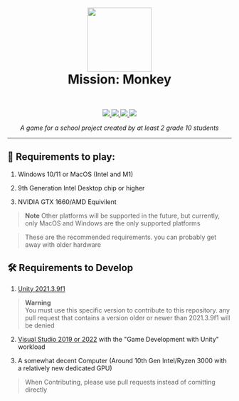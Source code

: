<h1 align="center">
<sub>
<img src="https://cdn.discordapp.com/attachments/888136140564095007/1091974996965982279/Ek9VjzB.png?raw=true" height=144>
</sub>
<br>
Mission: Monkey
</h1>
<br>
<p align="center">
  <a href="https://learn.microsoft.com/en-us/dotnet/csharp">
    <img src="https://img.shields.io/badge/c%23-%23239120.svg?style=for-the-badge&logo=c-sharp&logoColor=white">
  </a>
  <a href="https://unity.com">
    <img src="https://img.shields.io/badge/unity-%23000000.svg?style=for-the-badge&logo=unity&logoColor=white">
  </a>
  <a href="https://windows.com">
    <img src="https://img.shields.io/badge/Windows-0078D6?style=for-the-badge&logo=windows&logoColor=white">
  </a>
   <a href="https://www.apple.com/macos/ventura/">
     <img src="https://img.shields.io/badge/mac%20os-000000?style=for-the-badge&logo=apple&logoColor=white">
  </a>
</p>
<p align="center"><i>A game for a school project created by at least 2 grade 10 students</i></p>
<hr>

## 🚀 Requirements to play:
1. Windows 10/11 or MacOS (Intel and M1)

2. 9th Generation Intel Desktop chip or higher
3. NVIDIA GTX 1660/AMD Equivilent
> **Note**
> Other platforms will be supported in the future, but currently, only MacOS and Windows are the only supported platforms

> These are the recommended requirements. you can probably get away with older hardware

## 🛠️ Requirements to Develop

1. [Unity 2021.3.9f1](https://unity.com/releases/editor/archive#download-archive-2021)
> **Warning**  
> You must use this specific version to contribute to this repository. any pull request that contains a version older or newer than 2021.3.9f1 will be denied

2. [Visual Studio 2019 or 2022](https://visualstudio.microsoft.com/thank-you-downloading-visual-studio/?sku=Community) with the "Game Development with Unity" workload

3. A somewhat decent Computer (Around 10th Gen Intel/Ryzen 3000 with a relatively new dedicated GPU)


> When Contributing, please use pull requests instead of comitting directly
